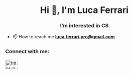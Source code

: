<h1 align="center">Hi 👋, I'm Luca Ferrari</h1>
<h3 align="center">I’m interested in CS</h3>

- 📫 How to reach me **luca.ferrari.pro@gmail.com**


<h3 align="left">Connect with me:</h3>
<p align="left">
<a href="https://linkedin.com/in/luca-ferrari-2310a8201/" target="blank"><img align="center" src="https://raw.githubusercontent.com/rahuldkjain/github-profile-readme-generator/master/src/images/icons/Social/linked-in-alt.svg" alt="https://www.linkedin.com/in/luca-ferrari-2310a8201/" height="30" width="40" /></a>
</p>
